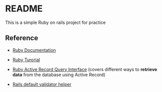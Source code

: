 # README

This is a simple Ruby on rails project for practice

## Reference

- [Ruby Documentation](https://api.rubyonrails.org/)

- [Ruby Turorial](https://gorails.com/)

- [Ruby Active Record Query Interface](https://guides.rubyonrails.org/active_record_querying.html)
  (covers different ways to **retrieve data** from the database using Active Record)

- [Rails default validator helper](https://guides.rubyonrails.org/active_record_validations.html#validation-helpers)
